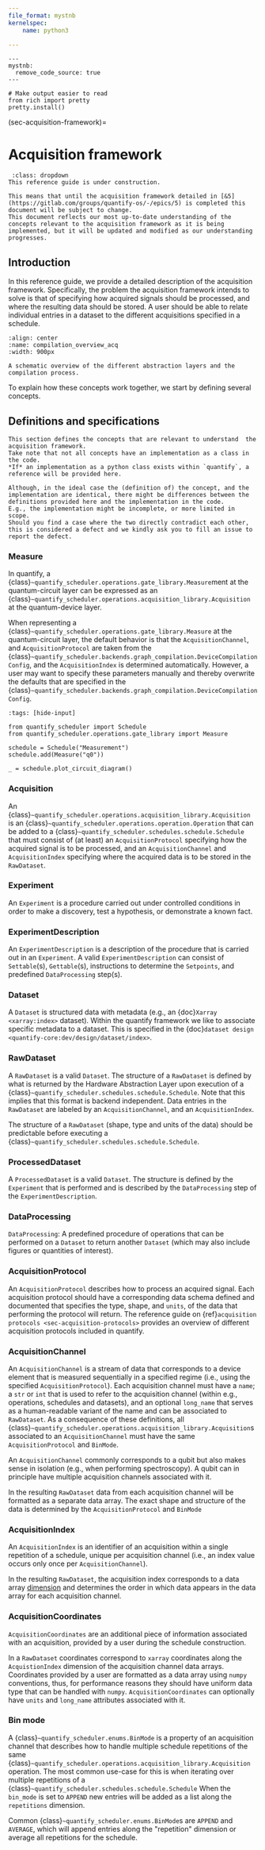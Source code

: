 ```yaml
---
file_format: mystnb
kernelspec:
    name: python3

---
```


```{code-cell} ipython3
---
mystnb:
  remove_code_source: true
---

# Make output easier to read
from rich import pretty
pretty.install()

```

(sec-acquisition-framework)=
# Acquisition framework

```{warning}
 :class: dropdown
This reference guide is under construction.

This means that until the acquisition framework detailed in [&5](https://gitlab.com/groups/quantify-os/-/epics/5) is completed this document will be subject to change.
This document reflects our most up-to-date understanding of the concepts relevant to the acquisition framework as it is being implemented, but it will be updated and modified as our understanding progresses.
```

## Introduction 

In this reference guide, we provide a detailed description of the acquisition framework. 
Specifically, the problem the acquisition framework intends to solve is that of specifying how acquired signals should be processed, and where the resulting data should be stored. 
A user should be able to relate individual entries in a dataset to the different acquisitions specified in a schedule. 


```{figure} /images/compilation_overview.svg
:align: center
:name: compilation_overview_acq
:width: 900px

A schematic overview of the different abstraction layers and the compilation process.
```

To explain how these concepts work together, we start by defining several concepts. 


## Definitions and specifications

```{note}
This section defines the concepts that are relevant to understand  the acquisition framework. 
Take note that not all concepts have an implementation as a class in the code. 
*If* an implementation as a python class exists within `quantify`, a reference will be provided here. 

Although, in the ideal case the (definition of) the concept, and the implementation are identical, there might be differences between the definitions provided here and the implementation in the code. 
E.g., the implementation might be incomplete, or more limited in scope. 
Should you find a case where the two directly contradict each other, this is considered a defect and we kindly ask you to fill an issue to report the defect.
```


### Measure

In quantify, a {class}`~quantify_scheduler.operations.gate_library.Measure`ment at the quantum-circuit layer can be expressed as an {class}`~quantify_scheduler.operations.acquisition_library.Acquisition` at the quantum-device layer. 

When representing a {class}`~quantify_scheduler.operations.gate_library.Measure` at the quantum-circuit layer, the default behavior is that the `AcquisitionChannel`, and `AcquisitionProtocol` are taken from the {class}`~quantify_scheduler.backends.graph_compilation.DeviceCompilationConfig`, and the `AcquisitionIndex` is determined automatically. 
However, a user may want to specify these parameters manually and thereby overwrite the defaults that are specified in the {class}`~quantify_scheduler.backends.graph_compilation.DeviceCompilationConfig`. 


```{code-cell} ipython3
:tags: [hide-input]

from quantify_scheduler import Schedule
from quantify_scheduler.operations.gate_library import Measure

schedule = Schedule("Measurement")
schedule.add(Measure("q0"))

_ = schedule.plot_circuit_diagram()

```

### Acquisition
An {class}`~quantify_scheduler.operations.acquisition_library.Acquisition` is an {class}`~quantify_scheduler.operations.operation.Operation` that can be added to a {class}`~quantify_scheduler.schedules.schedule.Schedule` that must consist of (at least) an `AcquisitionProtocol` specifying how the acquired signal is to be processed, and an `AcquisitionChannel` and `AcquisitionIndex` specifying where the acquired data is to be stored in the `RawDataset`.


### Experiment 

An `Experiment` is a procedure carried out under controlled conditions in order to make a discovery, test a hypothesis, or demonstrate a known fact.


        
### ExperimentDescription
An `ExperimentDescription` is a description of the procedure that is carried out in an `Experiment`. 
A valid `ExperimentDescription` can consist of `Settable`(s), `Gettable`(s), instructions to determine the `Setpoints`, and predefined `DataProcessing` step(s).


### Dataset
A `Dataset` is structured data with metadata (e.g., an {doc}`Xarray <xarray:index>`  dataset). 
Within the quantify framework we like to associate specific metadata to a dataset. 
This is specified in the {doc}`dataset design <quantify-core:dev/design/dataset/index>`.

### RawDataset
A `RawDataset` is a valid `Dataset`. 
The structure of a `RawDataset` is defined by what is returned by the Hardware Abstraction Layer upon execution of a {class}`~quantify_scheduler.schedules.schedule.Schedule`. 
Note that this implies that this format is backend independent. 
Data entries in the `RawDataset` are labeled by an `AcquisitionChannel`, and an `AcquisitionIndex`. 

The structure of a `RawDataset` (shape, type and units of the data)  should be predictable before executing a {class}`~quantify_scheduler.schedules.schedule.Schedule`. 

### ProcessedDataset
A `ProcessedDataset` is a valid `Dataset`. 
The structure is defined by the `Experiment` that is performed and is described by the `DataProcessing` step of the `ExperimentDescription`.

### DataProcessing

`DataProcessing`: A predefined procedure of operations that can be performed on a `Dataset` to return another `Dataset` (which may also include figures or quantities of interest).

### AcquisitionProtocol
An `AcquisitionProtocol` describes how to process an acquired signal. 
Each acquisition protocol should have a corresponding data schema defined and documented that specifies the type, shape, and `units`, of the data that performing the protocol will return. 
The reference guide on {ref}`acquisition protocols <sec-acquisition-protocols>` provides an overview of different acquisition protocols included in quantify. 

### AcquisitionChannel
An `AcquisitionChannel` is a stream of data that corresponds to a device element that is measured sequentially in a specified regime (i.e., using the specified `AcquisitionProtocol`). 
Each acquisition channel must have a `name`; a `str` or `int` that is used to refer to the acquisition channel (within e.g., operations, schedules and datasets), and an optional `long_name` that serves as a human-readable variant of the name and can be associated to `RawDataset`.
As a consequence of these definitions, all {class}`~quantify_scheduler.operations.acquisition_library.Acquisition`s associated to an `AcquisitionChannel` must have the same `AcquisitionProtocol` and `BinMode`. 

An `AcquisitionChannel` commonly corresponds to a qubit but also makes sense in isolation (e.g., when performing spectroscopy). 
A qubit can in principle have multiple acquisition channels associated with it. 

In the resulting `RawDataset` data from each acquisition channel will be formatted as a separate data array. The exact shape and structure of the data is determined by the `AcquisitionProtocol` and `BinMode`


### AcquisitionIndex

An `AcquisitionIndex` is an identifier of an acquisition within a single repetition of a schedule, unique per acquisition channel (i.e., an index value occurs only once per `AcquisitionChannel`).

In the resulting `RawDataset`, the acquisition index corresponds to a data array [dimension](https://docs.xarray.dev/en/stable/user-guide/terminology.html#term-Dimension) and determines the order in which data appears in the data array for each acquisition channel.


### AcquisitionCoordinates
`AcquisitionCoordinates` are an additional piece of information associated with an acquisition, provided by a user during the schedule construction.

In a `RawDataset` coordinates correspond to `xarray` coordinates along the `AcquistionIndex` dimension of the acquisition channel data arrays.
Coordinates provided by a user are formatted as a data array using `numpy` conventions, thus, for performance reasons they should have uniform data type that can be handled with `numpy`.
`AcquisitionCoordinates` can optionally have `units` and `long_name` attributes associated with it.


### Bin mode
A {class}`~quantify_scheduler.enums.BinMode` is a property of an acquisition channel that describes how to handle multiple schedule repetitions of the same {class}`~quantify_scheduler.operations.acquisition_library.Acquisition` operation.
The most common use-case for this is when iterating over multiple repetitions of a {class}`~quantify_scheduler.schedules.schedule.Schedule` When the `bin_mode` is set to `APPEND` new entries will be added as a list along the `repetitions` dimension.

Common {class}`~quantify_scheduler.enums.BinMode`s are `APPEND` and `AVERAGE`, which will append entries along the "repetition" dimension or average all repetitions for the schedule.

